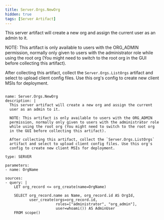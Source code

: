 ```yaml
---
title: Server.Orgs.NewOrg
hidden: true
tags: [Server Artifact]
---
```


This server artifact will create a new org and assign the current
user as an admin to it.

NOTE: This artifact is only available to users with the ORG_ADMIN
permission, normally only given to users with the administrator role
while using the root org (You might need to switch to the root org
in the GUI before collecting this artifact).

After collecting this artifact, collect the `Server.Orgs.ListOrgs`
artifact and select to upload client config files. Use this org's
config to create new client MSIs for deployment.


<pre><code class="language-yaml">
name: Server.Orgs.NewOrg
description: |
  This server artifact will create a new org and assign the current
  user as an admin to it.

  NOTE: This artifact is only available to users with the ORG_ADMIN
  permission, normally only given to users with the administrator role
  while using the root org (You might need to switch to the root org
  in the GUI before collecting this artifact).

  After collecting this artifact, collect the `Server.Orgs.ListOrgs`
  artifact and select to upload client config files. Use this org&#x27;s
  config to create new client MSIs for deployment.

type: SERVER

parameters:
- name: OrgName

sources:
- query: |
    LET org_record &lt;= org_create(name=OrgName)

    SELECT org_record.name as Name, org_record.id AS OrgId,
           user_create(orgs=org_record.id,
                       roles=[&quot;administrator&quot;, &quot;org_admin&quot;],
                       user=whoami()) AS AdminUser
    FROM scope()

</code></pre>

